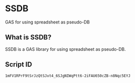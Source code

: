 # SSDB
GAS for using spreadsheet as pseudo-DB

## What is SSDB?

SSDB is a GAS library for using spreadsheet as pseudo-DB.

## Script ID

`1mFV1RPrF9tSrJzQtSJxt4_6SJgNIWqPtt6-2iFAU650cZB-n8Nqc5EYJ`